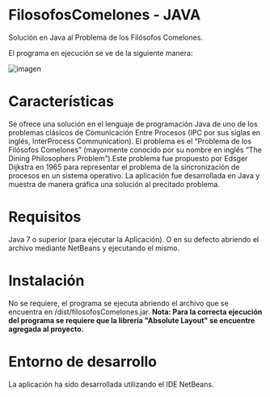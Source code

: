 # FilosofosComelones - JAVA
Solución en Java al Problema de los Filósofos Comelones.

El programa en ejecución se ve de la siguiente manera:

![imagen](https://user-images.githubusercontent.com/90994691/186479739-fb8847b4-b05e-4d46-8865-a0c1ae8eb955.png)


# Características
Se ofrece una solución en el lenguaje de programación Java de uno de los problemas clásicos de Comunicación Entre Procesos (IPC por sus siglas en inglés, InterProcess Communication). El problema es el “Problema de los Filósofos Comelones” (mayormente conocido por su nombre en inglés “The Dining Philosophers Problem”).Este problema fue propuesto por Edsger Dijkstra en 1965 para representar el problema de la sincronización de procesos en un sistema operativo.
La aplicación fue desarrollada en Java y muestra de manera gráfica una solución al precitado problema.


# Requisitos
Java 7 o superior (para ejecutar la Aplicación). O en su defecto abriendo el archivo mediante NetBeans y ejecutando el mismo.


# Instalación
No se requiere, el programa se ejecuta abriendo el archivo que se encuentra en /dist/filosofosComelones.jar.
**Nota: Para la correcta ejecución del programa se requiere que la librería "Absolute Layout" se encuentre agregada al proyecto.**


# Entorno de desarrollo
La aplicación ha sido desarrollada utilizando el IDE NetBeans.
